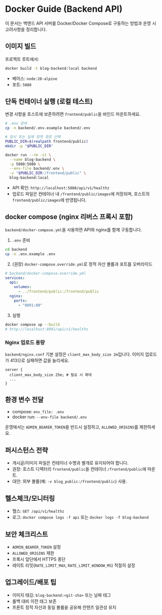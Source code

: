 # Docker Guide (Backend API)

이 문서는 백엔드 API 서버를 Docker/Docker Compose로 구동하는 방법과 운영 시 고려사항을 정리합니다.

## 이미지 빌드
프로젝트 루트에서:

```bash
docker build -t blog-backend:local backend
```

- 베이스: `node:20-alpine`
- 포트: `5080`

## 단독 컨테이너 실행 (로컬 테스트)
변경 사항을 호스트에 보존하려면 `frontend/public`을 바인드 마운트하세요.

```bash
# .env 준비
cp -n backend/.env.example backend/.env

# 임시 또는 실제 정적 경로 선택
PUBLIC_DIR=$(realpath frontend/public)
mkdir -p "$PUBLIC_DIR"

docker run --rm -it \
  --name blog-backend \
  -p 5080:5080 \
  --env-file backend/.env \
  -v "$PUBLIC_DIR:/frontend/public" \
  blog-backend:local
```

- API 확인: `http://localhost:5080/api/v1/healthz`
- 업로드 파일은 컨테이너 내 `/frontend/public/images`에 저장되며, 호스트의 `frontend/public/images`에 반영됩니다.

## docker compose (nginx 리버스 프록시 포함)
`backend/docker-compose.yml`을 사용하면 API와 nginx를 함께 구동합니다.

1) `.env` 준비

```bash
cd backend
cp -n .env.example .env
```

2) (권장) `docker-compose.override.yml`로 정적 자산 볼륨과 포트를 오버라이드

```yaml
# backend/docker-compose.override.yml
services:
  api:
    volumes:
      - ../frontend/public:/frontend/public
  nginx:
    ports:
      - "8091:80"
```

3) 실행

```bash
docker compose up --build
# http://localhost:8091/api/v1/healthz
```

### Nginx 업로드 용량
`backend/nginx.conf` 기본 설정은 `client_max_body_size 2m`입니다. 이미지 업로드가 413으로 실패하면 값을 늘리세요.

```nginx
server {
  client_max_body_size 25m; # 필요 시 확대
  ...
}
```

## 환경 변수 전달
- compose: `env_file: .env`
- docker run: `--env-file backend/.env`

운영에서는 `ADMIN_BEARER_TOKEN`을 반드시 설정하고, `ALLOWED_ORIGINS`를 제한하세요.

## 퍼시스턴스 전략
- 게시글/이미지 파일은 컨테이너 수명과 별개로 유지되어야 합니다.
- 권장: 호스트 디렉터리 `frontend/public`을 컨테이너 `/frontend/public`에 마운트.
- 대안: 외부 볼륨(예: `-v blog_public:/frontend/public`) 사용.

## 헬스체크/모니터링
- 헬스: `GET /api/v1/healthz`
- 로그: `docker compose logs -f api` 또는 `docker logs -f blog-backend`

## 보안 체크리스트
- `ADMIN_BEARER_TOKEN` 설정
- `ALLOWED_ORIGINS` 제한
- 프록시 앞단에서 HTTPS 종단
- 레이트 리밋(`RATE_LIMIT_MAX`, `RATE_LIMIT_WINDOW_MS`) 적절히 설정

## 업그레이드/배포 팁
- 이미지 태깅: `blog-backend:<git-sha>` 또는 날짜 태그
- 롤백 대비 이전 태그 보존
- 프론트 정적 자산과 동일 볼륨을 공유해 컨텐츠 일관성 유지
